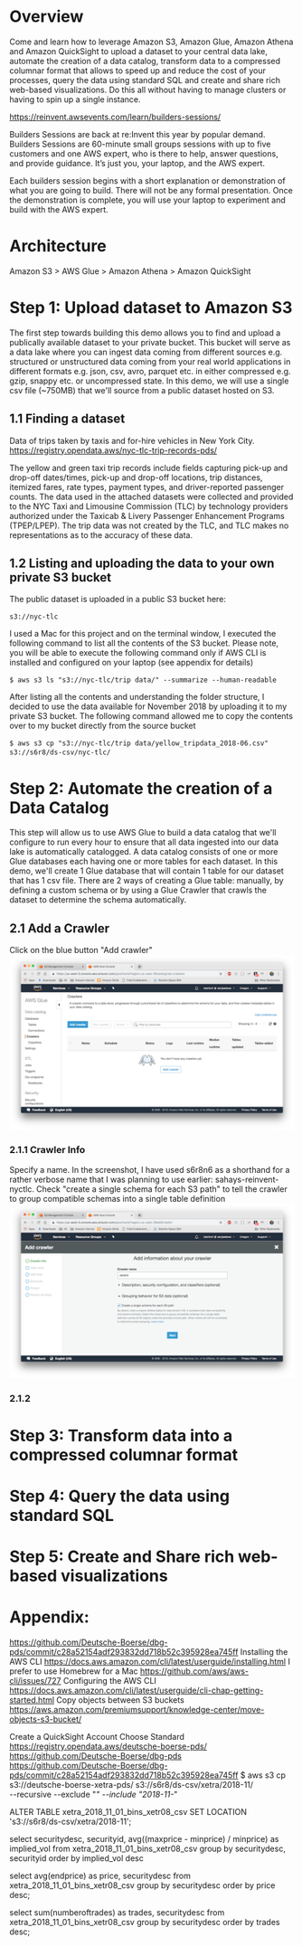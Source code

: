 # Overview
Come and learn how to leverage Amazon S3, Amazon Glue, Amazon Athena and Amazon QuickSight to upload a dataset to your central data lake, automate the creation of a data catalog, transform data to a compressed columnar format that allows to speed up and reduce the cost of your processes, query the data using standard SQL and create and share rich web-based visualizations. Do this all without having to manage clusters or having to spin up a single instance.

https://reinvent.awsevents.com/learn/builders-sessions/

Builders Sessions are back at re:Invent this year by popular demand. Builders Sessions are 60-minute small groups sessions with up to five customers and one AWS expert, who is there to help, answer questions, and provide guidance. It’s just you, your laptop, and the AWS expert.

Each builders session begins with a short explanation or demonstration of what you are going to build. There will not be any formal presentation. Once the demonstration is complete, you will use your laptop to experiment and build with the AWS expert.

# Architecture
Amazon S3 > AWS Glue > Amazon Athena > Amazon QuickSight

# Step 1: Upload dataset to Amazon S3
The first step towards building this demo allows you to find and upload a publically available dataset to your private bucket. This bucket will serve as a data lake where you can ingest data coming from different sources e.g. structured or unstructured data coming from your real world applications in different formats e.g. json, csv, avro, parquet etc. in either compressed e.g. gzip, snappy etc. or uncompressed state. In this demo, we will use a single csv file (~750MB) that we'll source from a public dataset hosted on S3.

## 1.1 Finding a dataset
Data of trips taken by taxis and for-hire vehicles in New York City.
https://registry.opendata.aws/nyc-tlc-trip-records-pds/

The yellow and green taxi trip records include fields capturing pick-up and drop-off dates/times, pick-up and drop-off locations, trip distances, itemized fares, rate types, payment types, and driver-reported passenger counts. The data used in the attached datasets were collected and provided to the NYC Taxi and Limousine Commission (TLC) by technology providers authorized under the Taxicab & Livery Passenger Enhancement Programs (TPEP/LPEP). The  trip data was not created by the TLC, and TLC makes no representations as to the accuracy of these data.

## 1.2 Listing and uploading the data to your own private S3 bucket
The public dataset is uploaded in a public S3 bucket here:
```
s3://nyc-tlc
```
I used a Mac for this project and on the terminal window, I executed the following command to list all the contents of the S3 bucket. Please note, you will be able to execute the following command only if AWS CLI is installed and configured on your laptop (see appendix for details)
```
$ aws s3 ls "s3://nyc-tlc/trip data/" --summarize --human-readable

```
After listing all the contents and understanding the folder structure, I decided to use the data available for November 2018 by uploading it to my private S3 bucket. The following command allowed me to copy the contents over to my bucket directly from the source bucket
```
$ aws s3 cp "s3://nyc-tlc/trip data/yellow_tripdata_2018-06.csv" s3://s6r8/ds-csv/nyc-tlc/
```

# Step 2: Automate the creation of a Data Catalog
This step will allow us to use AWS Glue to build a data catalog that we'll configure to run every hour to ensure that all data ingested into our data lake is automatically catalogged. A data catalog consists of one or more Glue databases each having one or more tables for each dataset. In this demo, we'll create 1 Glue database that will contain 1 table for our dataset that has 1 csv file. There are 2 ways of creating a Glue table: manually, by defining a custom schema or by using a Glue Crawler that crawls the dataset to determine the schema automatically.

## 2.1 Add a Crawler
Click on the blue button "Add crawler"
![Add Crawler](screenshots/add-crawler.png)

### 2.1.1 Crawler Info
Specify a name. In the screenshot, I have used s6r8n6 as a shorthand for a rather verbose name that I was planning to use earlier: sahays-reinvent-nyctlc. Check "create a single schema for each S3 path" to tell the crawler to group compatible schemas into a single table definition
![Add Crawler](screenshots/crawler-info.png)

### 2.1.2 

# Step 3: Transform data into a compressed columnar format

# Step 4: Query the data using standard SQL

# Step 5: Create and Share rich web-based visualizations


# Appendix:
https://github.com/Deutsche-Boerse/dbg-pds/commit/c28a52154adf293832dd718b52c395928ea745ff
Installing the AWS CLI
https://docs.aws.amazon.com/cli/latest/userguide/installing.html
I prefer to use Homebrew for a Mac
https://github.com/aws/aws-cli/issues/727
Configuring the AWS CLI
https://docs.aws.amazon.com/cli/latest/userguide/cli-chap-getting-started.html
Copy objects between S3 buckets
https://aws.amazon.com/premiumsupport/knowledge-center/move-objects-s3-bucket/


Create a QuickSight Account
Choose Standard
https://registry.opendata.aws/deutsche-boerse-pds/
https://github.com/Deutsche-Boerse/dbg-pds
https://github.com/Deutsche-Boerse/dbg-pds/commit/c28a52154adf293832dd718b52c395928ea745ff
$ aws s3 cp s3://deutsche-boerse-xetra-pds/ s3://s6r8/ds-csv/xetra/2018-11/ \
--recursive --exclude "*" --include "2018-11-*"

ALTER TABLE xetra_2018_11_01_bins_xetr08_csv SET LOCATION 's3://s6r8/ds-csv/xetra/2018-11';

select securitydesc, securityid, avg((maxprice - minprice) / minprice) as implied_vol from xetra_2018_11_01_bins_xetr08_csv
group by securitydesc, securityid
order by implied_vol desc

select avg(endprice) as price, securitydesc 
from xetra_2018_11_01_bins_xetr08_csv
group by securitydesc
order by price desc;

select sum(numberoftrades) as trades, securitydesc 
from xetra_2018_11_01_bins_xetr08_csv
group by securitydesc
order by trades desc;